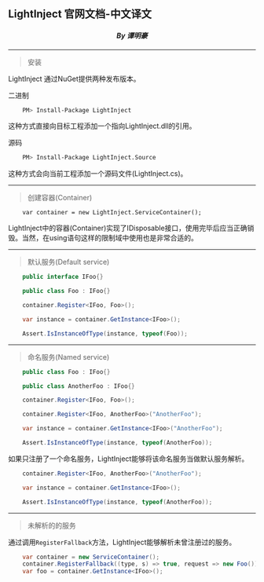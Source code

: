## LightInject 官网文档-中文译文
#### _<center>By 谭明豪</center>_
---
>安装

LightInject 通过NuGet提供两种发布版本。

二进制
``` bash
    PM> Install-Package LightInject
```

这种方式直接向目标工程添加一个指向LightInject.dll的引用。

源码

``` bash
    PM> Install-Package LightInject.Source
```

这种方式会向当前工程添加一个源码文件(LightInject.cs)。

---
> 创建容器(Container)

``` Csharp
    var container = new LightInject.ServiceContainer();
```
LightInject中的容器(Container)实现了IDisposable接口，使用完毕后应当正确销毁。当然，在using语句这样的限制域中使用也是非常合适的。

---
>默认服务(Default service)

```csharp
    public interface IFoo{}

    public class Foo : IFoo{}

    container.Register<IFoo, Foo>();

    var instance = container.GetInstance<IFoo>();

    Assert.IsInstanceOfType(instance, typeof(Foo));
```
---
> 命名服务(Named service)
```csharp
    public class Foo : IFoo{}

    public class AnotherFoo : IFoo{}

    container.Register<IFoo, Foo>();

    container.Register<IFoo, AnotherFoo>("AnotherFoo");

    var instance = container.GetInstance<IFoo>("AnotherFoo");

    Assert.IsInstanceOfType(instance, typeof(AnotherFoo));
```
如果只注册了一个命名服务，LightInject能够将该命名服务当做默认服务解析。
```csharp
    container.Register<IFoo, AnotherFoo>("AnotherFoo");

    var instance = container.GetInstance<IFoo>();

    Assert.IsInstanceOfType(instance, typeof(AnotherFoo));
```
---
> 未解析的的服务

通过调用```RegisterFallback```方法，LightInject能够解析未曾注册过的服务。
```csharp
    var container = new ServiceContainer();
    container.RegisterFallback((type, s) => true, request => new Foo());
    var foo = container.GetInstance<IFoo>();
```
